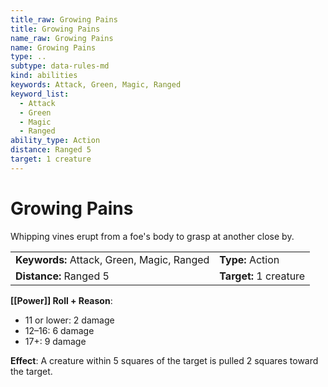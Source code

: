 ```yaml
---
title_raw: Growing Pains
title: Growing Pains
name_raw: Growing Pains
name: Growing Pains
type: ..
subtype: data-rules-md
kind: abilities
keywords: Attack, Green, Magic, Ranged
keyword_list:
  - Attack
  - Green
  - Magic
  - Ranged
ability_type: Action
distance: Ranged 5
target: 1 creature
---
```


# Growing Pains

Whipping vines erupt from a foe's body to grasp at another close by.

|                                            |                        |
| :----------------------------------------- | :--------------------- |
| **Keywords:** Attack, Green, Magic, Ranged | **Type:** Action       |
| **Distance:** Ranged 5                     | **Target:** 1 creature |

**[[Power]] Roll + Reason**:

- 11 or lower: 2 damage
- 12–16: 6 damage
- 17+: 9 damage

**Effect**: A creature within 5 squares of the target is pulled 2 squares toward the target.
